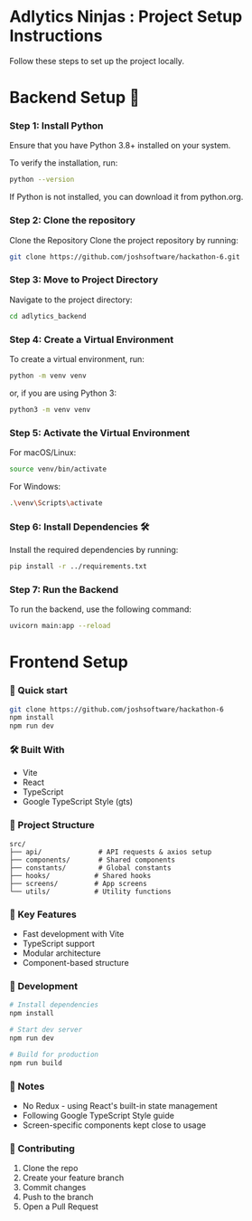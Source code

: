 # Adlytics Ninjas : Project Setup Instructions

Follow these steps to set up the project locally.

# Backend Setup 🚀

### Step 1: Install Python

Ensure that you have Python 3.8+ installed on your system.

To verify the installation, run:

```bash
python --version
```

If Python is not installed, you can download it from python.org.

### Step 2: Clone the repository
Clone the Repository
Clone the project repository by running:
```bash
git clone https://github.com/joshsoftware/hackathon-6.git
```

### Step 3: Move to Project Directory
Navigate to the project directory:
```bash
cd adlytics_backend
```

### Step 4: Create a Virtual Environment
To create a virtual environment, run:
```bash
python -m venv venv
```
or, if you are using Python 3:
```bash
python3 -m venv venv
```

### Step 5: Activate the Virtual Environment

For macOS/Linux:
```bash
source venv/bin/activate
```
For Windows:
```bash
.\venv\Scripts\activate
```

### Step 6: Install Dependencies 🛠️
Install the required dependencies by running:
```bash
pip install -r ../requirements.txt
```

### Step 7: Run the Backend
To run the backend, use the following command:
```bash
uvicorn main:app --reload
```

# Frontend Setup

### 🚀 Quick start

```bash
git clone https://github.com/joshsoftware/hackathon-6
npm install
npm run dev
```

### 🛠️ Built With
- Vite
- React
- TypeScript
- Google TypeScript Style (gts)

### 📁 Project Structure
```
src/
├── api/              # API requests & axios setup
├── components/       # Shared components
├── constants/        # Global constants
├── hooks/           # Shared hooks
├── screens/         # App screens
└── utils/           # Utility functions
```

### 🎯 Key Features
- Fast development with Vite
- TypeScript support
- Modular architecture
- Component-based structure

### 🔧 Development
```bash
# Install dependencies
npm install

# Start dev server
npm run dev

# Build for production
npm run build
```

### 📝 Notes
- No Redux - using React's built-in state management
- Following Google TypeScript Style guide
- Screen-specific components kept close to usage

### 👥 Contributing
1. Clone the repo
2. Create your feature branch
3. Commit changes
4. Push to the branch
5. Open a Pull Request
